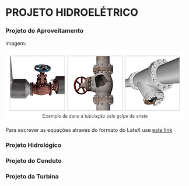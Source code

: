 # PROJETO HIDROELÉTRICO

### Projeto do Aproveitamento

imagem:

![teste](0902wh_zu3_BR.jpg)

Para escrever as equações através do formato do LateX use [este link](https://www.codecogs.com/latex/eqneditor.php)

### Projeto Hidrológico


### Projeto do Conduto


### Projeto da Turbina
